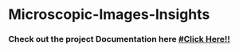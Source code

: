# Microscopic-Images-Insights


### Check out the project Documentation here [#Click Here!!](https://docs.google.com/document/d/1ZRJGAcB0T5WsoCLkN_bZp0Pq4MRrPjJyFwJB9ERvuug/edit)
